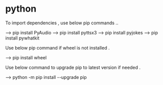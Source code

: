 # python

To import dependencies , use below pip commands ..

--> pip install PyAudio
--> pip install pyttsx3
--> pip install pyjokes
--> pip install pywhatkit

Use below pip command if wheel is not installed .

--> pip install wheel

Use below command to upgrade pip to latest version if needed .

--> python -m pip install --upgrade pip
